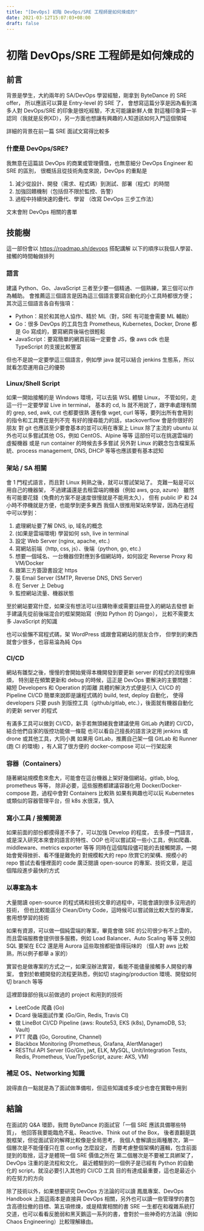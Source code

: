 ```yaml
---
title: "[DevOps] 初階 DevOps/SRE 工程師是如何煉成的"
date: 2021-03-12T15:07:03+08:00
draft: false
---
```


# 初階 DevOps/SRE 工程師是如何煉成的

## 前言

背景是學生，大約兩年的 SA/DevOps 學習經驗，剛拿到 ByteDance 的 SRE offer，
所以應該可以算是 Entry-level 的 SRE 了，
會想寫這篇分享是因為看到滿多人對 DevOps/SRE 的印象是很吃經驗，不太可能讓新鮮人做
對這種印象算一半認同（我就是反例XD），另一方面也想讓有興趣的人知道該如何入門這個領域

詳細的背景在前一篇 SRE 面試文寫得比較多

### 什麼是 DevOps/SRE?

我無意在這篇談 DevOps 的商業或管理價值，也無意細分 DevOps Engineer 和 SRE 的區別，
很概括且從技術角度來說，DevOps 的重點是

1. 減少從設計、開發（需求、程式碼）到測試、部署（程式）的時間
2. 加強回饋機制（包括但不限於監控、告警）
3. 過程中持續快速的疊代、學習
（改寫 DevOps 三步工作法）

文末會附 DevOps 相關的書單

## 技能樹

這一部份會以 https://roadmap.sh/devops 搭配講解
以下的順序以我個人學習、接觸的時間軸做排列

### 語言

建議 Python、Go、JavaScript 三者至少要一個精通、一個熟練，第三個可以作為輔助。
會推薦這三個語言是因為這三個語言要寫自動化的小工具時都很方便；
其次這三個語言各自有強項：

- Python：易於和其他人協作、精於 ML（對，SRE 有可能會需要 ML 輔助）
- Go：很多 DevOps 的工具包含 Prometheus, Kubernetes, Docker, Drone 都是 Go 寫成的，要寫網頁後端也很輕鬆
- JavaScript：要寫簡單的網頁前端一定要會 JS，像 aws cdk 也是 TypeScript 的支援比較豐富

但也不是說一定要學這三個語言，例如學 java 就可以結合 jenkins 生態系，所以就看怎麼運用自己的優勢

### Linux/Shell Script

如果一開始接觸的是 Windows 環境，可以去裝 WSL 體驗 Linux，
不管如何，走這一行一定要學習 Live in terminal，
基本的 cd, ls 就不用說了，跟字串處理有關的 grep, sed, awk, cut 也都要很熟
還有像 wget, curl 等等，要列出所有會用到的指令和工具實在是列不完
有好的搜尋能力的話，stackoverflow 會是你很好的朋友
對 git 也應該至少要會基本的並可以用在專案上
Linux 除了主流的 ubuntu 以外也可以多嘗試其他 OS，例如 CentOS、Alpine 等等
這部份可以在挑選雲端的虛擬機器 或是 run container 的時候去多多嘗試
另外對 Linux 的觀念包含檔案系統、process management, DNS, DHCP 等等也應該要有基本認知

### 架站 / SA 相關

會 1 門程式語言，而且對 Linux 夠熟之後，就可以嘗試架站了。
克難一點是可以用自己的機器架，
不過建議還是去租雲端的機器（例如 aws, gcp, azure）
雖然有可能要花錢（免費的方案不是速度很慢就是不能用太久），
但有 public IP 和 24 小時不停機就是方便，也能學到更多東西
我個人很推用架站來學習，因為在過程中可以學到：

1. 處理網址要了解 DNS, ip, 域名的概念
2. (如果是雲端環境) 學習如何 ssh, live in terminal
3. 設定 Web Server (nginx, apache, etc.)
4. 寫網站前端（http, css, js）、後端（python, go, etc.)
5. 想要一個域名、一台機器但對應到多個網站時，如何設定 Reverse Proxy 和 VM/Docker
6. 跟第三方簽證書設定 https 
7. 裝 Email Server (SMTP, Reverse DNS, DNS Server)
8. 在 Server 上 Debug 
9. 監控網站流量、機器狀態

至於網站要寫什麼，如果沒有想法可以往購物車或需要註冊登入的網站去發想
新手建議先從前後端混合的框架開始寫（例如 Python 的 Django），
比較不需要太多 JavaScript 的知識

也可以偷懶不寫程式碼，架 WordPress 或跟會寫網站的朋友合作，
但學到的東西就會少很多，也容易淪為純 Ops

### CI/CD

網站有雛型之後，慢慢的會開始覺得本機開發到要更新 server 的程式的流程很麻煩，
特別是在頻繁更新和 debug 的時候，這正是 DevOps 要解決的主要問題：縮短 Developers 和 Operation 的距離
具體的解決方式便是引入 CI/CD 的 Pipeline
CI/CD 簡單來說即是讓程式碼的 build, test, deploy 自動化，
使得 developers 只要 push 到版控工具（github/gitlab, etc.），後面就有機器自動化的更新 server 的程式

有滿多工具可以做到 CI/CD，新手若無頭緒我會建議使用 GitLab 內建的 CI/CD，結合他們自家的版控功能做一條龍
也可以看自己擅長的語言決定用 jenkins 或 drone 或其他工具，大同小異
如果用 GitLab，推薦自己架一個 GitLab 和 Runner (跑 CI 的環境) ，有人寫了很方便的 docker-compose 可以一行架起來

### 容器（Containers）

隨著網站規模愈來愈大，可能會在這台機器上架好幾個網站，gitlab, blog, prometheus 等等，
除非必要，這些服務都建議容器化用 Docker/Docker-compose 跑，過程中會對 Containers 比較熟
如果有興趣也可以玩 Kubernetes 或類似的容器管理平台，但 k8s 水很深，慎入

### 寫小工具 / 接觸開源

如果前面的部份都摸得差不多了，可以加強 Develop 的程度，
去多摸一門語言，或是深入研究本來會的語言的特性、OOP
也可以嘗試寫一些小工具，例如爬蟲、middleware、metrics exporter 等等
同時在這個階段儘可能的去接觸開源，一開始會覺得挫折、看不懂是難免的
對規模較大的 repo 欣賞它的架構、規模小的 repo 嘗試去看懂裡面的 code
廣泛閱讀 open-source 的專案、技術文章，是這個階段進步最快的方式

### 以專案為本

大量閱讀 open-source 的程式碼和技術文章的過程中，可能會讀到很多沒用過的技術，
但也比較能區分 Clean/Dirty Code，這時候可以嘗試做比較大型的專案，套用想學習的技術

如果有資源，可以做一個純雲端的專案，畢竟會徵 SRE 的公司很少有不上雲的，
而且雲端服務會提供很多服務，例如 Load Balancer、Auto Scaling 等等
又例如 SQL 要架在 EC2 還是用 Aurora 這些取捨都挺值得玩味的
（個人對 aws 比較熟，所以例子都舉 a 家的）

實習也是做專案的方式之一，如果沒辦法實習，看能不能儘量接觸多人開發的專案，
會對於軟體開發的流程更熟悉，例如切 staging/production 環境、開發如何切 branch 等等

這裡節錄部份我以前做過的 project 和用到的技術

- LeetCode 爬蟲 (Go)
- Dcard 後端面試作業 (Go/Gin, Redis, Travis CI)
- 做 LineBot CI/CD Pipeline (aws: Route53, EKS (k8s), DynamoDB, S3; Vault)
- PTT 爬蟲 (Go, Goroutine, Channel)
- Blackbox Monitoring (Prometheus, Grafana, AlertManager)
- RESTful API Server (Go/Gin, jwt, ELK, MySQL, Unit/Integration Tests, Redis, Prometheus, Vue/TypeScript, azure: AKS, VM)

### 補足 OS、Networking 知識

說得直白一點就是為了面試做準備啦，但這些知識或多或少也會在實戰中用到

## 結論

在面試的 Q&A 環節，我問 ByteDance 的面試官「一個 SRE 應該具備哪些特質」，
他回答我要能臨危不亂、Reactive、Think out of the Box，
後者直翻是跳脫框架，但從面試官的解釋比較像是全局思考，
我個人會解讀出兩種層次，第一個層次是不能僅僅只在意 config 怎麼設定，
而要考慮整個架構的邏輯，包含前面提到的取捨，這才是體現一個 SRE 價值之所在
第二個層次是不要被工具綁架了，DevOps 注重的是流程和文化，
最近體驗到的一個例子是已經有 Python 的自動化的 script，就沒必要引入其他的 CI/CD 工具
目的有達成最重要，這也是最近小的在努力的方向

除了技術以外，如果想要研究 DevOps 方法論的可以讀 鳳凰專案、DevOps Handbook
上面這兩本是直接與 DevOps 相關，另外也可以讀一些管理學的書包含高德拉撤的目標、第五項修煉，或是精實相關的書
SRE 一生都在和複雜系統打交道，也可以看看反脆弱和黑天鵝這一系列的書，會對於一些神奇的方法論（例如 Chaos Engineering）比較理解緣由。